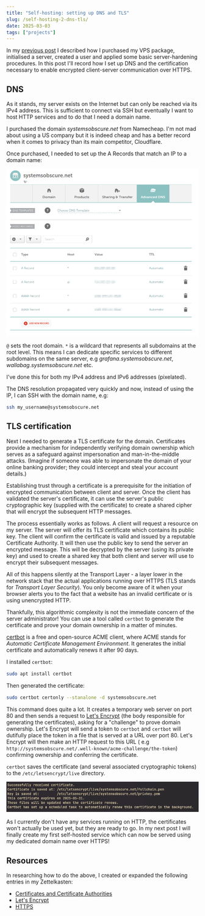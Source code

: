 ```yaml
---
title: "Self-hosting: setting up DNS and TLS"
slug: /self-hosting-2-dns-tls/
date: 2025-03-03
tags: ["projects"]
---
```


In my [previous post](./self-hosting-1-initial-setup.md) I described how I
purchased my VPS package, initialised a server, created a user and applied some
basic server-hardening procedures. In this post I'll record how I set up DNS and
the certification necessary to enable encrypted client-server communication over
HTTPS.

## DNS

As it stands, my server exists on the Internet but can only be reached via its
IPv4 address. This is sufficient to connect via SSH but eventually I want to
host HTTP services and to do that I need a domain name.

I purchased the domain _systemsobscure.net_ from Namecheap. I'm not mad about
using a US company but it is indeed cheap and has a better record when it comes
to privacy than its main competitor, Cloudflare.

Once purchased, I needed to set up the A Records that match an IP to a domain
name:

![Setting up A Records in Namecheap](./img/dns-records-detail.png)

`@` sets the root domain. `*` is a wildcard that represents all subdomains at
the root level. This means I can dedicate specific services to different
subdomains on the same server, e.g _grafana.systemsobscure.net_,
_wallabag.systemsobscure.net_ etc.

I've done this for both my IPv4 address and IPv6 addresses (pixelated).

The DNS resolution propagated very quickly and now, instead of using the IP, I
can SSH with the domain name, e.g:

```sh
ssh my_username@systemsobscure.net
```

## TLS certification

Next I needed to generate a TLS certificate for the domain. Certificates provide
a mechanism for independently verifying domain ownership which serves as a
safeguard against impersonation and man-in-the-middle attacks. (Imagine if
someone was able to impersonate the domain of your online banking provider; they
could intercept and steal your account details.)

Establishing trust through a certificate is a prerequisite for the initiation of
encrypted communication between client and server. Once the client has validated
the server's certificate, it can use the server's public cryptographic key
(supplied with the certificate) to create a shared cipher that will encrypt the
subsequent HTTP messages.

The process essentially works as follows. A client will request a resource on my
server. The server will offer its TLS certificate which contains its public key.
The client will confirm the certificate is valid and issued by a reputable
Certificate Authority. It will then use the public key to send the server an
encrypted message. This will be decrypted by the server (using its private key)
and used to create a shared key that both client and server will use to encrypt
their subsequent messages.

All of this happens silently at the Transport Layer - a layer lower in the
network stack that the actual applications running over HTTPS (TLS stands for
_Transport Layer Security_). You only become aware of it when your browser
alerts you to the fact that a website has an invalid certificate or is using
unencrypted HTTP.

Thankfully, this algorithmic complexity is not the immediate concern of the
server administrator! You can use a tool called `certbot` to generate the
certificate and prove your domain ownership in a matter of minutes.

[certbot](https://certbot.eff.org/) is a free and open-source ACME client, where
ACME stands for _Automatic Certificate Management Environment_. It generates the
initial certificate and automatically renews it after 90 days.

I installed `certbot`:

```sh
sudo apt install certbot
```

Then generated the certificate:

```sh
sudo certbot certonly --stanalone -d systemsobscure.net
```

This command does quite a lot. It creates a temporary web server on port 80 and
then sends a request to [Let's Encrypt](https://letsencrypt.org/) (the body
responsible for generating the certificates), asking for a "challenge" to prove
domain ownership. Let's Encrypt will send a token to `certbot` and `certbot`
will dutifully place the token in a file that is served at a URL over port 80.
Let's Encrypt will then make an HTTP request to this URL ( e.g
`http://systemsobscure.net/.well-known/acme-challenge/the-token`) confirming
ownership and conferring the certificate.

`certbot` saves the certificate (and several associated cryptographic tokens) to
the `/etc/letsencrypt/live` directory.

![Let's Encrypt certificates](./img/certbot_confirm.png)

As I currently don't have any services running on HTTP, the certificates won't
actually be used yet, but they are ready to go. In my next post I will finally
create my first self-hosted service which can now be served using my dedicated
domain name over HTTPS!

## Resources

In researching how to do the above, I created or expanded the following entries
in my Zettelkasten:

- [Certificates and Certificate Authorities](https://thomasabishop.github.io/eolas/Certificate_authorities)
- [Let's Encrypt](https://thomasabishop.github.io/eolas/Let's_Encrypt)
- [HTTPS](https://thomasabishop.github.io/eolas/HTTPS)
